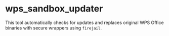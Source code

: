 # wps_sandbox_updater
This tool automatically checks for updates and replaces original WPS Office binaries with secure wrappers using `firejail`.
